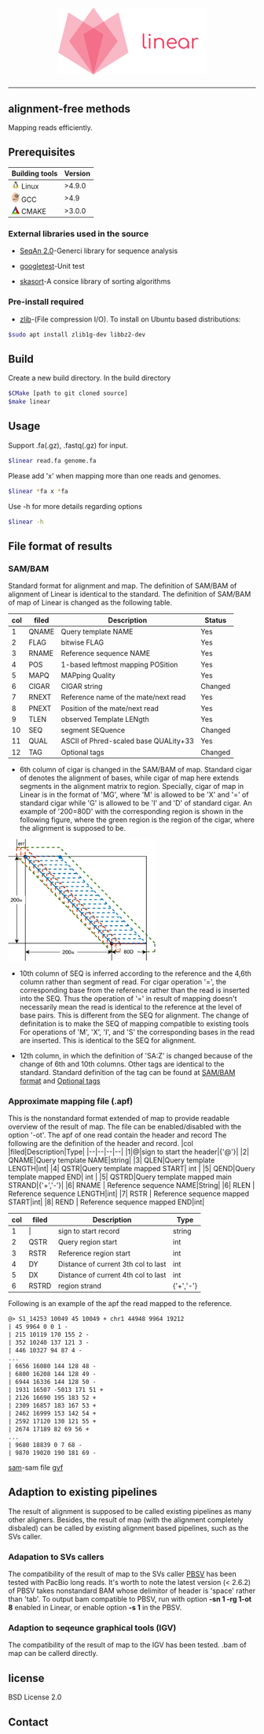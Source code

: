 <h1 align="center"><img width="300px" src="images/linear_logo-1.png"/></h1>

***

## alignment-free methods 
Mapping reads efficiently. 

## Prerequisites

| Building tools  |   Version          |
| ------------------- | ------------------------- |
|<img src="images/linux_logo.png" width="16"/> Linux| >4.9.0|
|<img src="images/gcc_logo.png" width="16"/> GCC|>4.9|
|<img src="images/cmake_logo.png" width="16"/> CMAKE|>3.0.0|


### External libraries used in the source

- [SeqAn 2.0](<https://seqan.readthedocs.io/en/master/>)-Generci library for sequence analysis

- [googletest](<https://github.com/google/googletest>)-Unit test

- [skasort](https://github.com/skarupke/ska_sort)-A consice library of sorting algorithms

### Pre-install required
- [zlib](<https://www.zlib.net/>)-(File compression I/O).
  To install on Ubuntu based distributions:
```bash
$sudo apt install zlib1g-dev libbz2-dev
```

## Build
Create a new build directory. In the build directory
```bash
$CMake [path to git cloned source] 
$make linear 
```

## Usage
Support .fa(.gz), .fastq(.gz) for input.
```bash
$linear read.fa genome.fa
``` 
Please add 'x' when mapping more than one reads and genomes.
```bash
$linear *fa x *fa
``` 
Use -h for more details regarding options
```bash
$linear -h
```

## File format of results
### SAM/BAM
Standard format for alignment and map.
The definition of SAM/BAM of alignment of Linear is identical to the standard.
The definition of SAM/BAM of map of Linear is changed as the following table.


|col |filed|Description|Status|
|--|--|--|--|
|   1  | QNAME | Query template NAME                       | Yes       |           
|   2  | FLAG  | bitwise FLAG                              | Yes       | 
|   3  | RNAME | Reference sequence NAME                   | Yes       | 
|   4  | POS   | 1-based leftmost mapping POSition         | Yes       | 
|   5  | MAPQ  | MAPping Quality                           | Yes       | 
|   6  | CIGAR | CIGAR string                              | Changed   | 
|   7  | RNEXT | Reference name of the mate/next read      | Yes       |
|   8  | PNEXT | Position of the mate/next read            | Yes       |
|   9  | TLEN  | observed Template LENgth                  | Yes       | 
|   10 | SEQ   | segment SEQuence                          | Changed   |
|   11 | QUAL  | ASCII of Phred-scaled base QUALity+33     | Yes       |
|   12 | TAG   | Optional tags                             | Changed   |

- 6th column of cigar is changed in the SAM/BAM of map.
Standard cigar of denotes the alignment of bases, while cigar of map here extends segments in the alignment matrix to region.
Specially, cigar of map in Linear is in the format of 'MG', where 'M' is allowed to be 'X' and '=' of standard cigar while 'G' is allowed to be 'I' and 'D' of standard cigar.
An example of '200=80D' with the corresponding region is shown in the following figure, where the green region is the region of the cigar, where the alignment is supposed to be.
<img src="images/cigar_apx_map.png" alt="drawing" width="300"/>

- 10th column of SEQ is inferred according to the reference and the 4,6th column rather than segment of read.
For cigar operation '=', the corresponding base from the reference rather than the read is inserted into the SEQ.
Thus the operation of '=' in result of mapping doesn't necessarily mean the read is identical to the reference at the level of base pairs.
This is different from the SEQ for alignment.
The change of definitation is to make the SEQ of mapping compatible to existing tools
For operations of 'M', 'X', 'I', and 'S' the corresponding bases in the read are inserted.
This is identical to the SEQ for alignment.

- 12th column, in which the definition of 'SA:Z' is changed because of the change of 6th and 10th columns.
Other tags are identical to the standard.
Standard definition of the tag can be found at [SAM/BAM format](https://samtools.github.io/hts-specs/SAMv1.pdf) and [Optional tags](https://samtools.github.io/hts-specs/SAMtags.pdf)

### Approximate mapping file (.apf)
This is the nonstandard format extended of map to provide readable overview of the result of map.
The file can be enabled/disabled with the option '-ot'.
The apf of one read contain the header and record
The following are the definition of the header and record.
|col |filed|Description|Type|
|--|--|--|--|
|1|@|sign to start the header|{'@'}|
|2| QNAME|Query template NAME|string|
|3| QLEN|Query template LENGTH|int|
|4| QSTR|Query template mapped START| int |
|5| QEND|Query template mapped END| int |
|5| QSTRD|Query template mapped main STRAND|{'+','-'}|
|6| RNAME | Reference sequence NAME|String| 
|6| RLEN | Reference sequence LENGTH|int| 
|7| RSTR | Reference sequence mapped START|int| 
|8| REND | Reference sequence mapped END|int| 

|col |filed|Description|Type|
|--|--|--|--|
|1|\||sign to start record|string|
|2|QSTR|Query region start|int|
|3|RSTR|Reference region start|int|
|4|DY|Distance of current 3th col to last|int|
|5|DX|Distance of current 4th col to last|int|
|6|RSTRD|region strand|{'+','-'}|

Following is an example of the apf the read mapped to the reference.
```
@> S1_14253 10049 45 10049 + chr1 44948 9964 19212 
| 45 9964 0 0 1 - 
| 215 10119 170 155 2 -
| 352 10240 137 121 3 -
| 446 10327 94 87 4 - 
...
| 6656 16080 144 128 48 - 
| 6800 16208 144 128 49 - 
| 6944 16336 144 128 50 - 
| 1931 16507 -5013 171 51 + 
| 2126 16690 195 183 52 + 
| 2309 16857 183 167 53 + 
| 2462 16999 153 142 54 + 
| 2592 17120 130 121 55 + 
| 2674 17189 82 69 56 + 
...
| 9680 18839 0 7 68 - 
| 9870 19020 190 181 69 -
```
[sam]()-sam file
[gvf]()

## Adaption to existing pipelines
The result of alignment is supposed to be called existing pipelines as many other aligners.
Besides, the result of map (with the alignment completely disbaled) can be called by existing alignment based pipelines, such as the SVs caller.

### Adapation to SVs callers
The compatibility of the result of map to the SVs caller [PBSV](https://github.com/PacificBiosciences/pbsv) has been tested with PacBio long reads.
It's worth to note the latest version (< 2.6.2) of PBSV takes nonstandard BAM whose delimitor of header is 'space' rather than 'tab'.
To output bam compatible to PBSV, run with option <b>-sn 1 -rg 1-ot 8</b> enabled in Linear, or enable option <b>-s 1</b> in the PBSV.
### Adaption to seqeunce graphical tools (IGV)
The compatibility of the result of map to the IGV has been tested.
.bam of map can be callerd directly.



## license
BSD License 2.0


## Contact









